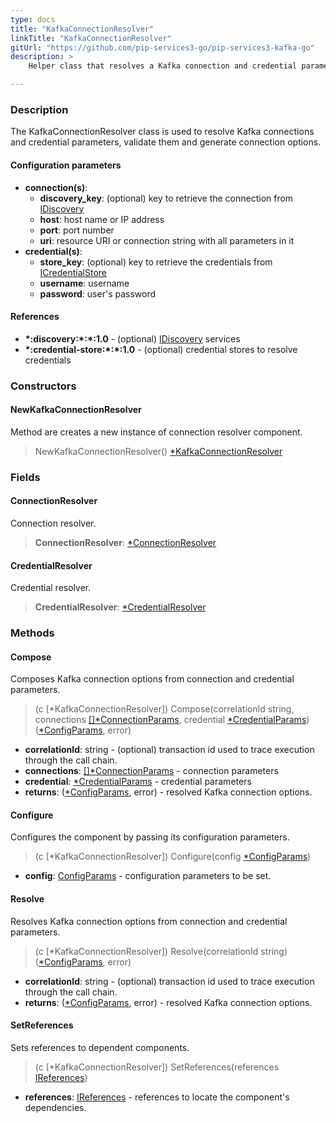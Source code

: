 ```yaml
---
type: docs
title: "KafkaConnectionResolver"
linkTitle: "KafkaConnectionResolver"
gitUrl: "https://github.com/pip-services3-go/pip-services3-kafka-go"
description: >
    Helper class that resolves a Kafka connection and credential parameters, validates them and generates connection options.

---
```


### Description

The KafkaConnectionResolver class is used to resolve Kafka connections and credential parameters, validate them and generate connection options.

#### Configuration parameters


- **connection(s)**:
    - **discovery_key**: (optional) key to retrieve the connection from [IDiscovery](../../../components/connect/idiscovery)
    - **host**: host name or IP address
    - **port**: port number
    - **uri**: resource URI or connection string with all parameters in it
- **credential(s)**:
    - **store_key**: (optional) key to retrieve the credentials from [ICredentialStore](../../../components/auth/icredential_store)
    - **username**: username
    - **password**: user's password

#### References

- **\*:discovery:\*:\*:1.0** - (optional) [IDiscovery](../../../components/connect/idiscovery) services
- **\*:credential-store:\*:\*:1.0** - (optional) credential stores to resolve credentials

### Constructors

#### NewKafkaConnectionResolver
Method are creates a new instance of connection resolver component.

> NewKafkaConnectionResolver() [*KafkaConnectionResolver]()

### Fields

<span class="hide-title-link">

#### ConnectionResolver
Connection resolver.
> **ConnectionResolver**: [*ConnectionResolver](../../../components/connect/connection_resolver)

#### CredentialResolver
Credential resolver.
> **CredentialResolver**: [*CredentialResolver](../../../components/auth/credential_resolver)

</span>


### Methods

#### Compose
Composes Kafka connection options from connection and credential parameters.

> (c [*KafkaConnectionResolver]) Compose(correlationId string, connections [[]*ConnectionParams](../../../components/connect/connection_params), credential [*CredentialParams](../../../components/auth/credential_params)) ([*ConfigParams](../../../commons/config/config_params), error)

- **correlationId**: string - (optional) transaction id used to trace execution through the call chain.
- **connections**: [[]*ConnectionParams](../../../components/connect/connection_params) - connection parameters
- **credential**: [*CredentialParams](../../../components/auth/credential_params) - credential parameters
- **returns**: ([*ConfigParams](../../../commons/config/config_params), error) - resolved Kafka connection options.


#### Configure
Configures the component by passing its configuration parameters.

> (c [*KafkaConnectionResolver]) Configure(config [*ConfigParams](../../../commons/config/config_params))

- **config**: [ConfigParams](../../../commons/config/config_params) - configuration parameters to be set.


#### Resolve
Resolves Kafka connection options from connection and credential parameters.

> (c [*KafkaConnectionResolver]) Resolve(correlationId string) ([*ConfigParams](../../../commons/config/config_params), error)

- **correlationId**: string - (optional) transaction id used to trace execution through the call chain.
- **returns**: ([*ConfigParams](../../../commons/config/config_params), error) - resolved Kafka connection options.


#### SetReferences
Sets references to dependent components.

> (c [*KafkaConnectionResolver]) SetReferences(references [IReferences](../../../commons/refer/ireferences))

- **references**: [IReferences](../../../commons/refer/ireferences) - references to locate the component's dependencies.
